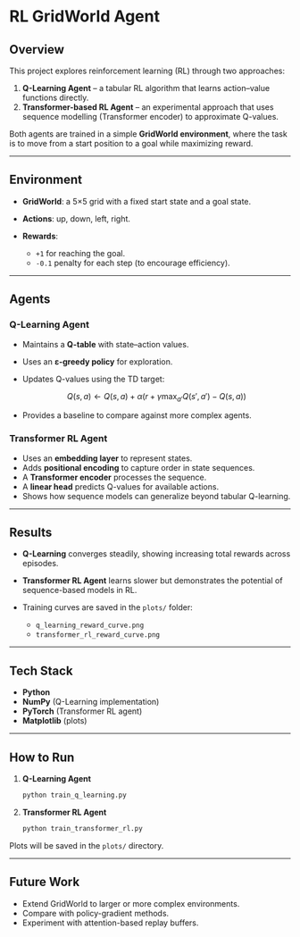 # RL GridWorld Agent

## Overview

This project explores reinforcement learning (RL) through two approaches:

1. **Q-Learning Agent** – a tabular RL algorithm that learns action–value functions directly.
2. **Transformer-based RL Agent** – an experimental approach that uses sequence modelling (Transformer encoder) to approximate Q-values.

Both agents are trained in a simple **GridWorld environment**, where the task is to move from a start position to a goal while maximizing reward.

---

## Environment

* **GridWorld**: a 5×5 grid with a fixed start state and a goal state.
* **Actions**: up, down, left, right.
* **Rewards**:

  * `+1` for reaching the goal.
  * `-0.1` penalty for each step (to encourage efficiency).

---

## Agents

### Q-Learning Agent

* Maintains a **Q-table** with state–action values.
* Uses an **ε-greedy policy** for exploration.
* Updates Q-values using the TD target:

  $$
  Q(s,a) \leftarrow Q(s,a) + \alpha \Big(r + \gamma \max_{a'} Q(s',a') - Q(s,a)\Big)
  $$
* Provides a baseline to compare against more complex agents.

### Transformer RL Agent

* Uses an **embedding layer** to represent states.
* Adds **positional encoding** to capture order in state sequences.
* A **Transformer encoder** processes the sequence.
* A **linear head** predicts Q-values for available actions.
* Shows how sequence models can generalize beyond tabular Q-learning.

---

## Results

* **Q-Learning** converges steadily, showing increasing total rewards across episodes.
* **Transformer RL Agent** learns slower but demonstrates the potential of sequence-based models in RL.
* Training curves are saved in the `plots/` folder:

  * `q_learning_reward_curve.png`
  * `transformer_rl_reward_curve.png`

---

## Tech Stack

* **Python**
* **NumPy** (Q-Learning implementation)
* **PyTorch** (Transformer RL agent)
* **Matplotlib** (plots)

---

## How to Run

1. **Q-Learning Agent**

   ```bash
   python train_q_learning.py
   ```

2. **Transformer RL Agent**

   ```bash
   python train_transformer_rl.py
   ```

Plots will be saved in the `plots/` directory.

---

## Future Work

* Extend GridWorld to larger or more complex environments.
* Compare with policy-gradient methods.
* Experiment with attention-based replay buffers.

